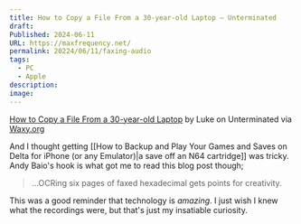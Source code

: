 ```yaml
---
title: How to Copy a File From a 30-year-old Laptop – Unterminated
draft: 
Published: 2024-06-11
URL: https://maxfrequency.net/
permalink: 20224/06/11/faxing-audio
tags:
  - PC
  - Apple
description: 
image:
---
```

[How to Copy a File From a 30-year-old Laptop](https://www.unterminated.com/random-fun/how-to-copy-a-file-from-a-30-year-old-laptop) by Luke on Unterminated via [Waxy.org](https://waxy.org/2024/06/how-to-copy-a-file-from-a-30-year-old-laptop/)

And I thought getting [[How to Backup and Play Your Games and Saves on Delta for iPhone (or any Emulator)|a save off an N64 cartridge]] was tricky. Andy Baio's hook is what got me to read this blog post though;

> ...OCRing six pages of faxed hexadecimal gets points for creativity.

This was a good reminder that technology is *amazing*. I just wish I knew what the recordings were, but that's just my insatiable curiosity.